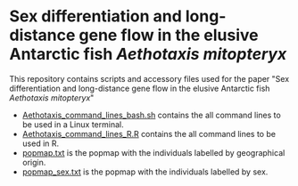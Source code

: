 # Sex differentiation and long-distance gene flow in the elusive Antarctic fish _Aethotaxis mitopteryx_
This repository contains scripts and accessory files used for the paper "Sex differentiation and long-distance gene flow in the elusive Antarctic fish _Aethotaxis mitopteryx_"

- [Aethotaxis_command_lines_bash.sh](./Aethotaxis_command_lines_bash.sh) contains the all command lines to be used in a Linux terminal.
- [Aethotaxis_command_lines_R.R](./Aethotaxis_command_lines_R.R) contains the all command lines to be used in R.
- [popmap.txt](./popmap.txt) is the popmap with the individuals labelled by geographical origin.
- [popmap_sex.txt](./popmap_sex.txt) is the popmap with the individuals labelled by sex.



